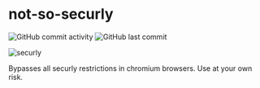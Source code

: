 # not-so-securly

![GitHub commit activity](https://img.shields.io/github/commit-activity/t/Potato-Development/not-so-securly)
![GitHub last commit](https://img.shields.io/github/last-commit/Potato-Development/not-so-securly)

![securly](https://github.com/Potato-Development/not-so-securly/assets/119129834/7a20ae17-7b0a-4b9f-8380-6f1e71ca8d9e)

Bypasses all securly restrictions in chromium browsers. Use at your own risk.

